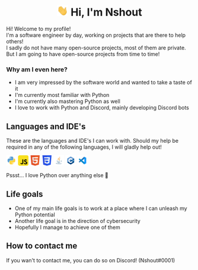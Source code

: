 <h1 align="center"><img src="https://raw.githubusercontent.com/ABSphreak/ABSphreak/master/gifs/Hi.gif" width="30px"> Hi, I'm Nshout</h1>

Hi! Welcome to my profile!<br>
I'm a software engineer by day, working on projects that are there to help others!<br>
I sadly do not have many open-source projects, most of them are private. But I am going to have open-source projects from time to time!

### Why am I even here?
- I am very impressed by the software world and wanted to take a taste of it
- I'm currently most familiar with Python
- I'm currently also mastering Python as well
- I love to work with Python and Discord, mainly developing Discord bots

## Languages and IDE's
These are the languages and IDE's I can work with. Should my help be required in any of the following languages, I will gladly help out!
<p align="left">
  <img height="28" width="28" src="https://raw.githubusercontent.com/edent/SuperTinyIcons/master/images/svg/python.svg" />
  <img height="28" width="28" src="https://raw.githubusercontent.com/edent/SuperTinyIcons/master/images/svg/javascript.svg" />
  <img height="28" width="28" src="https://raw.githubusercontent.com/edent/SuperTinyIcons/master/images/svg/html5.svg" />
  <img height="28" width="28" src="https://raw.githubusercontent.com/edent/SuperTinyIcons/master/images/svg/css3.svg" />
  <img height="28" width="28" src="https://raw.githubusercontent.com/edent/SuperTinyIcons/master/images/svg/java.svg" />
  <img height="28" width="28" src="https://raw.githubusercontent.com/edent/SuperTinyIcons/master/images/svg/cplusplus.svg" />
  <img height="28" width="28" src="https://raw.githubusercontent.com/edent/SuperTinyIcons/master/images/svg/visualstudiocode.svg" />
</p>
Pssst... I love Python over anything else 👀

## Life goals
- One of my main life goals is to work at a place where I can unleash my Python potential
- Another life goal is in the direction of cybersecurity
- Hopefully I manage to achieve one of them

## How to contact me
If you wan't to contact me, you can do so on Discord! (Nshout#0001)
